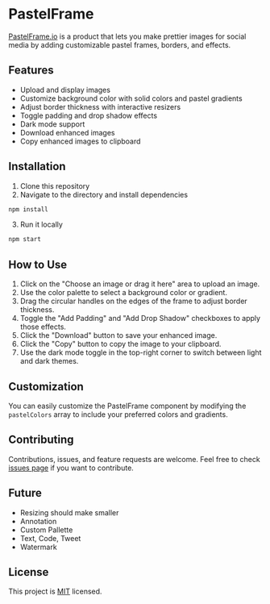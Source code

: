 # PastelFrame

[PastelFrame.io](https://pastelframe.io/) is a product that lets you make prettier images for social media by adding customizable pastel frames, borders, and effects.

## Features

- Upload and display images
- Customize background color with solid colors and pastel gradients
- Adjust border thickness with interactive resizers
- Toggle padding and drop shadow effects
- Dark mode support
- Download enhanced images
- Copy enhanced images to clipboard

## Installation

1. Clone this repository
2. Navigate to the directory and install dependencies

```bash
npm install
```

3. Run it locally

```bash
npm start 
```


## How to Use

1. Click on the "Choose an image or drag it here" area to upload an image.
2. Use the color palette to select a background color or gradient.
3. Drag the circular handles on the edges of the frame to adjust border thickness.
4. Toggle the "Add Padding" and "Add Drop Shadow" checkboxes to apply those effects.
5. Click the "Download" button to save your enhanced image.
6. Click the "Copy" button to copy the image to your clipboard.
7. Use the dark mode toggle in the top-right corner to switch between light and dark themes.

## Customization

You can easily customize the PastelFrame component by modifying the `pastelColors` array to include your preferred colors and gradients.

## Contributing

Contributions, issues, and feature requests are welcome. Feel free to check [issues page](https://github.com/yourusername/pastelframe/issues) if you want to contribute.

## Future

 - Resizing should make smaller
 - Annotation 
 - Custom Pallette 
 - Text, Code, Tweet
 - Watermark

## License

This project is [MIT](https://choosealicense.com/licenses/mit/) licensed.